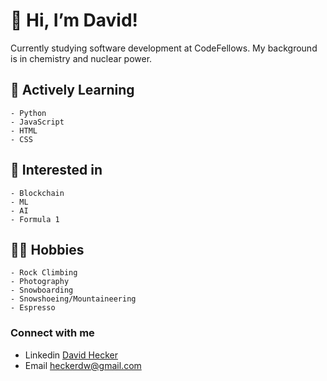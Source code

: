 #  👋   Hi, I’m David!

Currently studying software development at CodeFellows. 
My background is in chemistry and nuclear power.

## 🌱 Actively Learning

    - Python
    - JavaScript
    - HTML
    - CSS
    
## 📝 Interested in

    - Blockchain
    - ML
    - AI
    - Formula 1

## 🧗‍♂️ Hobbies 

    - Rock Climbing
    - Photography
    - Snowboarding
    - Snowshoeing/Mountaineering
    - Espresso

### Connect with me

- Linkedin [David Hecker](https://www.linkedin.com/in/david-hecker/)
- Email heckerdw@gmail.com


<!---
heckerdavid/heckerdavid is a ✨ special ✨ repository because its `README.md` (this file) appears on your GitHub profile.
You can click the Preview link to take a look at your changes.
--->
